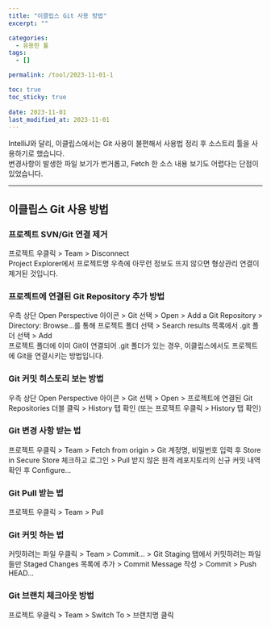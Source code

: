 ```yaml
---
title: "이클립스 Git 사용 방법"
excerpt: ""

categories:
  - 유용한 툴
tags:
  - []

permalink: /tool/2023-11-01-1

toc: true
toc_sticky: true
 
date: 2023-11-01
last_modified_at: 2023-11-01
---
```


IntelliJ와 달리, 이클립스에서는 Git 사용이 불편해서 사용법 정리 후 소스트리 툴을 사용하기로 했습니다.  
변경사항이 발생한 파일 보기가 번거롭고, Fetch 한 소스 내용 보기도 어렵다는 단점이 있었습니다.

---

## 이클립스 Git 사용 방법

### 프로젝트 SVN/Git 연결 제거
프로젝트 우클릭 > Team > Disconnect  
Project Explorer에서 프로젝트명 우측에 아무런 정보도 뜨지 않으면 형상관리 연결이 제거된 것입니다.

### 프로젝트에 연결된 Git Repository 추가 방법
우측 상단 Open Perspective 아이콘 > Git 선택 > Open > Add a Git Repository > Directory: Browse...를 통해 프로젝트 폴더 선택 > Search results 목록에서 .git 폴더 선택 > Add  
프로젝트 폴더에 이미 Git이 연결되어 .git 폴더가 있는 경우, 이클립스에서도 프로젝트에 Git을 연결시키는 방법입니다.

### Git 커밋 히스토리 보는 방법
우측 상단 Open Perspective 아이콘 > Git 선택 > Open > 프로젝트에 연결된 Git Repositories 더블 클릭 > History 탭 확인 (또는 프로젝트 우클릭 > History 탭 확인)

### Git 변경 사항 받는 법
프로젝트 우클릭 > Team > Fetch from origin > Git 계정명, 비밀번호 입력 후 Store in Secure Store 체크하고 로그인 > Pull 받지 않은 원격 레포지토리의 신규 커밋 내역 확인 후 Configure...

### Git Pull 받는 법
프로젝트 우클릭 > Team > Pull

### Git 커밋 하는 법
커밋하려는 파일 우클릭 > Team > Commit... > Git Staging 탭에서 커밋하려는 파일들만 Staged Changes 목록에 추가 > Commit Message 작성 > Commit > Push HEAD...

### Git 브랜치 체크아웃 방법
프로젝트 우클릭 > Team > Switch To > 브랜치명 클릭